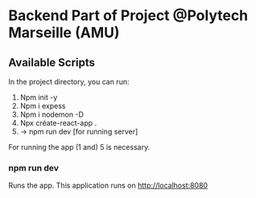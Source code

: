 # Backend Part of Project @Polytech Marseille (AMU)

## Available Scripts

In the project directory, you can run:

1.	Npm init -y
2.	Npm i expess
3.	Npm i nodemon -D
4.	Npx créate-react-app .
5.	-> npm run dev [for running server]


For running the app (1 and) 5 is necessary.


### npm run dev

Runs the app.
This application runs on [http://localhost:8080](http://localhost:8080)


